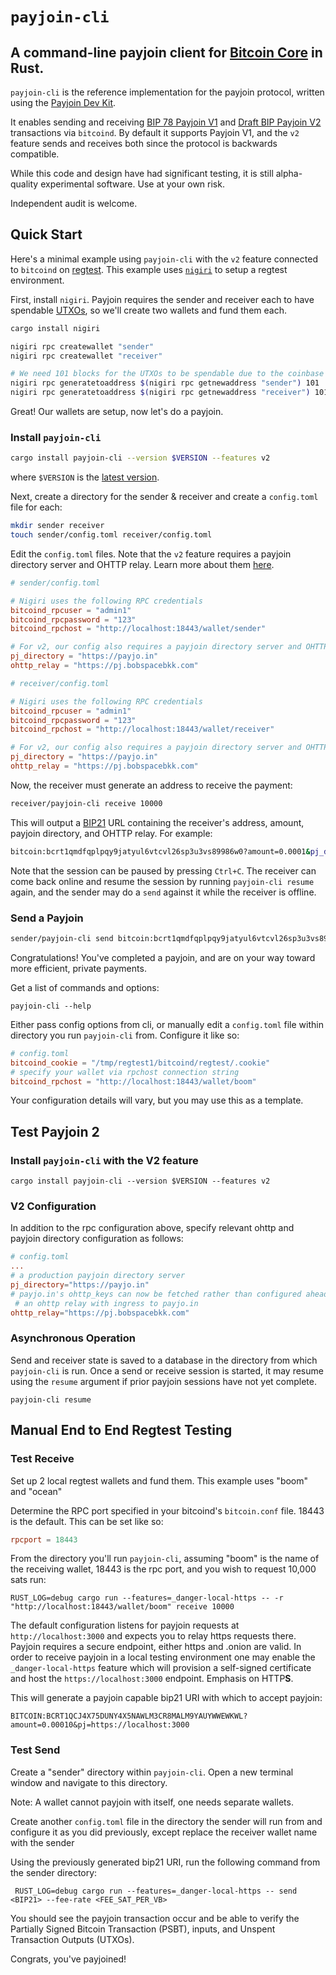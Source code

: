 # `payjoin-cli`

## A command-line payjoin client for [Bitcoin Core](https://github.com/bitcoin/bitcoin?tab=readme-ov-file) in Rust.

`payjoin-cli` is the reference implementation for the payjoin protocol, written using the [Payjoin Dev Kit](https://payjoindevkit.org).

It enables sending and receiving [BIP 78 Payjoin V1](https://github.com/bitcoin/bips/blob/master/bip-0078.mediawiki) and [Draft BIP Payjoin V2](https://github.com/bitcoin/bips/pull/1483) transactions via `bitcoind`. By default it supports Payjoin V1, and the `v2` feature sends and receives both since the protocol is backwards compatible.

While this code and design have had significant testing, it is still alpha-quality experimental software. Use at your own risk.

Independent audit is welcome.

## Quick Start

Here's a minimal example using `payjoin-cli` with the `v2` feature connected to `bitcoind` on [regtest](https://developer.bitcoin.org/examples/testing.html#regtest-mode). This example uses [`nigiri`](https://github.com/vulpemventures/nigiri) to setup a regtest environment.

First, install `nigiri`. Payjoin requires the sender and receiver each to have spendable [UTXOs](https://www.unchained.com/blog/what-is-a-utxo-bitcoin), so we'll create two wallets and fund them each.

```sh
cargo install nigiri

nigiri rpc createwallet "sender"
nigiri rpc createwallet "receiver"

# We need 101 blocks for the UTXOs to be spendable due to the coinbase maturity requirement.
nigiri rpc generatetoaddress $(nigiri rpc getnewaddress "sender") 101
nigiri rpc generatetoaddress $(nigiri rpc getnewaddress "receiver") 101
```

Great! Our wallets are setup, now let's do a payjoin.

### Install `payjoin-cli`

```sh
cargo install payjoin-cli --version $VERSION --features v2
```

where `$VERSION` is the [latest version](https://crates.io/crates/payjoin-cli).

Next, create a directory for the sender & receiver and create a `config.toml` file for each:

```sh
mkdir sender receiver
touch sender/config.toml receiver/config.toml
```

Edit the `config.toml` files. Note that the `v2` feature requires a payjoin directory server and OHTTP relay. Learn more about them [here](https://payjoin.org/docs/how-it-works/payjoin-v2-bip-77).

```toml
# sender/config.toml

# Nigiri uses the following RPC credentials
bitcoind_rpcuser = "admin1"
bitcoind_rpcpassword = "123"
bitcoind_rpchost = "http://localhost:18443/wallet/sender"

# For v2, our config also requires a payjoin directory server and OHTTP relay
pj_directory = "https://payjo.in"
ohttp_relay = "https://pj.bobspacebkk.com"
```

```toml
# receiver/config.toml

# Nigiri uses the following RPC credentials
bitcoind_rpcuser = "admin1"
bitcoind_rpcpassword = "123"
bitcoind_rpchost = "http://localhost:18443/wallet/receiver"

# For v2, our config also requires a payjoin directory server and OHTTP relay
pj_directory = "https://payjo.in"
ohttp_relay = "https://pj.bobspacebkk.com"
```

Now, the receiver must generate an address to receive the payment:

```sh
receiver/payjoin-cli receive 10000
```

This will output a [BIP21](https://github.com/bitcoin/bips/blob/master/bip-0021.mediawiki) URL containing the receiver's address, amount, payjoin directory, and OHTTP relay. For example:

```sh
bitcoin:bcrt1qmdfqplpqy9jatyul6vtcvl26sp3u3vs89986w0?amount=0.0001&pj_directory=https://payjo.in&ohttp_relay=https://pj.bobspacebkk.com
```

Note that the session can be paused by pressing `Ctrl+C`. The receiver can come back online and resume the session by running `payjoin-cli resume` again, and the sender may do a `send` against it while the receiver is offline.

### Send a Payjoin

```sh
sender/payjoin-cli send bitcoin:bcrt1qmdfqplpqy9jatyul6vtcvl26sp3u3vs89986w0?amount=0.0001&pj_directory=https://payjo.in&ohttp_relay=https://pj.bobspacebkk.com --fee-rate 10
```

Congratulations! You've completed a payjoin, and are on your way toward more efficient, private payments.

Get a list of commands and options:

```console
payjoin-cli --help
```

Either pass config options from cli, or manually edit a `config.toml` file within directory you run `payjoin-cli` from.
Configure it like so:

```toml
# config.toml
bitcoind_cookie = "/tmp/regtest1/bitcoind/regtest/.cookie"
# specify your wallet via rpchost connection string
bitcoind_rpchost = "http://localhost:18443/wallet/boom"
 ```

Your configuration details will vary, but you may use this as a template.

## Test Payjoin 2

### Install `payjoin-cli` with the V2 feature

```console
cargo install payjoin-cli --version $VERSION --features v2
```

### V2 Configuration

In addition to the rpc configuration above, specify relevant ohttp and payjoin directory configuration as follows:

```toml
# config.toml
...
# a production payjoin directory server
pj_directory="https://payjo.in"
# payjo.in's ohttp_keys can now be fetched rather than configured ahead of time
 # an ohttp relay with ingress to payjo.in
ohttp_relay="https://pj.bobspacebkk.com"
```

### Asynchronous Operation

Send and receiver state is saved to a database in the directory from which `payjoin-cli` is run. Once a send or receive session is started, it may resume using the `resume` argument if prior payjoin sessions have not yet complete.

```console
payjoin-cli resume
```

## Manual End to End Regtest Testing

### Test Receive

Set up 2 local regtest wallets and fund them. This example uses "boom" and "ocean"

Determine the RPC port specified in your bitcoind's `bitcoin.conf`
file. 18443 is the default. This can be set like so:

```conf
rpcport = 18443
```

From the directory you'll run `payjoin-cli`, assuming "boom" is the name of the receiving wallet, 18443 is the rpc port, and you wish to request 10,000 sats run:

```console
RUST_LOG=debug cargo run --features=_danger-local-https -- -r "http://localhost:18443/wallet/boom" receive 10000
```

The default configuration listens for payjoin requests at `http://localhost:3000` and expects you to relay https requests there.
Payjoin requires a secure endpoint, either https and .onion are valid. In order to receive payjoin in a local testing environment one may enable the  `_danger-local-https` feature which will provision a self-signed certificate and host the `https://localhost:3000` endpoint. Emphasis on HTTP**S**.

This will generate a payjoin capable bip21 URI with which to accept payjoin:

```console
BITCOIN:BCRT1QCJ4X75DUNY4X5NAWLM3CR8MALM9YAUYWWEWKWL?amount=0.00010&pj=https://localhost:3000
```

### Test Send

Create a "sender" directory within `payjoin-cli`. Open a new terminal window and navigate to this directory.

Note: A wallet cannot payjoin with itself, one needs separate wallets.

Create another `config.toml` file in the directory the sender will run from  and configure it as you did previously, except replace the receiver wallet name with the sender

Using the previously generated bip21 URI, run the following command
from the sender directory:

```console
 RUST_LOG=debug cargo run --features=_danger-local-https -- send <BIP21> --fee-rate <FEE_SAT_PER_VB>
```

You should see the payjoin transaction occur and be able to verify the Partially Signed Bitcoin Transaction (PSBT), inputs, and Unspent Transaction Outputs (UTXOs).

Congrats, you've payjoined!
